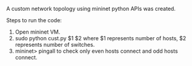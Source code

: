 A custom network topology using mininet python APIs was created.

Steps to run the code:


1. Open mininet VM.
2. sudo python cust.py $1 $2 where $1 represents number of hosts, $2 represents number of switches.
3. mininet> pingall to check only even hosts connect and odd hosts connect.
